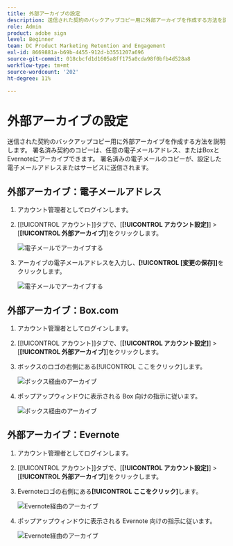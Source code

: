```yaml
---
title: 外部アーカイブの設定
description: 送信された契約のバックアップコピー用に外部アーカイブを作成する方法を説明します
role: Admin
product: adobe sign
level: Beginner
team: DC Product Marketing Retention and Engagement
exl-id: 8669881a-b69b-4455-912d-b3551207a696
source-git-commit: 018cbcfd1d1605a8ff175a0cda98f0bfb4d528a8
workflow-type: tm+mt
source-wordcount: '202'
ht-degree: 11%

---
```


# 外部アーカイブの設定

送信された契約のバックアップコピー用に外部アーカイブを作成する方法を説明します。 署名済み契約のコピーは、任意の電子メールアドレス、またはBoxとEvernoteにアーカイブできます。 署名済みの電子メールのコピーが、設定した電子メールアドレスまたはサービスに送信されます。

## 外部アーカイブ：電子メールアドレス

1. アカウント管理者としてログインします。

1. [[!UICONTROL アカウント]]タブで、[**[!UICONTROL アカウント設定]**] > [**[!UICONTROL 外部アーカイブ]**]をクリックします。

   ![電子メールでアーカイブする](../assets/archiveemail1.png)

1. アーカイブの電子メールアドレスを入力し、**[!UICONTROL [変更の保存]]**&#x200B;をクリックします。

   ![電子メールでアーカイブする](../assets/archiveemail2.png)

## 外部アーカイブ：Box.com

1. アカウント管理者としてログインします。

1. [[!UICONTROL アカウント]]タブで、[**[!UICONTROL アカウント設定]**] > [**[!UICONTROL 外部アーカイブ]**]をクリックします。

1. ボックスのロゴの右側にある[!UICONTROL ここをクリック]します。

   ![ボックス経由のアーカイブ](../assets/archivebox1.png)

1. ポップアップウィンドウに表示される Box 向けの指示に従います。

   ![ボックス経由のアーカイブ](../assets/archivebox2.png)

## 外部アーカイブ：Evernote

1. アカウント管理者としてログインします。

1. [[!UICONTROL アカウント]]タブで、[**[!UICONTROL アカウント設定]**] > [**[!UICONTROL 外部アーカイブ]**]をクリックします。

1. Evernoteロゴの右側にある&#x200B;**[!UICONTROL ここをクリック]**&#x200B;します。

   ![Evernote経由のアーカイブ](../assets/archiveevernote1.png)

1. ポップアップウィンドウに表示される Evernote 向けの指示に従います。

   ![Evernote経由のアーカイブ](../assets/archiveevernote2.png)
